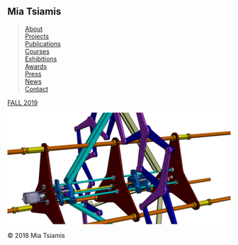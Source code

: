 ## Mia Tsiamis

> [About](./about.html)  
> [Projects](./projects.html)  
> [Publications](./publications.html)  
> [Courses](./courses.html)  
> [Exhibitions](./exhibitions.html)  
> [Awards](./awards.html)  
> [Press](./press.html)  
> [News](./news.html)  
> [Contact](./contact.html)  

[FALL 2019](./2019/fall.md)


![Geometrid Pavilion](./geometrid_3.jpg)


© 2018 Mia Tsiamis